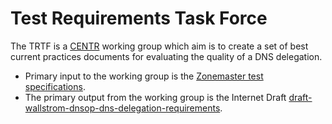 # Test Requirements Task Force

The TRTF is a [CENTR](https://centr.org/) working group which aim is to
create a set of best current practices documents for evaluating the quality
of a DNS delegation.


- Primary input to the working group is the [Zonemaster test
specifications](https://github.com/dotse/zonemaster/tree/master/docs/specifications).
- The primary output from the working group is the Internet Draft
[draft-wallstrom-dnsop-dns-delegation-requirements](https://github.com/CENTRccTLDs/TRTF/blob/master/ietf/draft-wallstrom-dnsop-dns-delegation-requirements.xml).
